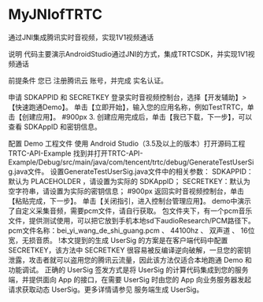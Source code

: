 # MyJNIofTRTC
通过JNI集成腾讯实时音视频，实现1V1视频通话

说明
代码主要演示AndroidStudio通过JNI的方式，集成TRTCSDK，并实现1V1视频通话

前提条件
您已 注册腾讯云 账号，并完成 实名认证。

申请 SDKAPPID 和 SECRETKEY
登录实时音视频控制台，选择【开发辅助】>【快速跑通Demo】。
单击【立即开始】，输入您的应用名称，例如TestTRTC，单击【创建应用】。
 #900px 3. 创建应用完成后，单击【我已下载，下一步】，可以查看 SDKAppID 和密钥信息。

配置 Demo 工程文件
使用 Android Studio（3.5及以上的版本）打开源码工程TRTC-API-Example
找到并打开TRTC-API-Example/Debug/src/main/java/com/tencent/trtc/debug/GenerateTestUserSig.java文件。
设置GenerateTestUserSig.java文件中的相关参数：
SDKAPPID：默认为 PLACEHOLDER ，请设置为实际的 SDKAppID；
SECRETKEY：默认为空字符串，请设置为实际的密钥信息；  #900px
返回实时音视频控制台，单击【粘贴完成，下一步】。
单击【关闭指引，进入控制台管理应用】。
demo中演示了自定义采集音频，需要pcm文件，请自行获取。
包文件夹下，有一个pcm音乐文件，提供测试使用，可以把它放到手机本地sd下audioResearch/PCM路径下。
pcm文件名称：bei_yi_wang_de_shi_guang.pcm 、 44100hz 、 双声道 、 16位宽，无损音质。
!本文提到的生成 UserSig 的方案是在客户端代码中配置 SECRETKEY，该方法中 SECRETKEY 很容易被反编译逆向破解，一旦您的密钥泄露，攻击者就可以盗用您的腾讯云流量，因此该方法仅适合本地跑通 Demo 和功能调试。 正确的 UserSig 签发方式是将 UserSig 的计算代码集成到您的服务端，并提供面向 App 的接口，在需要 UserSig 时由您的 App 向业务服务器发起请求获取动态 UserSig。更多详情请参见 服务端生成 UserSig。
